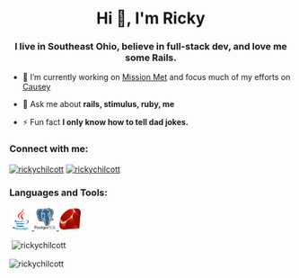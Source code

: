 <h1 align="center">Hi 👋, I'm Ricky</h1>
<h3 align="center">I live in Southeast Ohio, believe in full-stack dev, and love me some Rails.</h3>

- 🔭 I’m currently working on [Mission Met](https://www.missionmet.com/) and focus much of my efforts on [Causey](https://www.causey.app)

- 💬 Ask me about **rails, stimulus, ruby, me**

- ⚡ Fun fact **I only know how to tell dad jokes.**

<h3 align="left">Connect with me:</h3>
<p align="left">
<a href="https://twitter.com/rickychilcott" target="blank"><img align="center" src="https://raw.githubusercontent.com/rahuldkjain/github-profile-readme-generator/master/src/images/icons/Social/twitter.svg" alt="rickychilcott" height="30" width="40" /></a>
<a href="https://linkedin.com/in/rickychilcott" target="blank"><img align="center" src="https://raw.githubusercontent.com/rahuldkjain/github-profile-readme-generator/master/src/images/icons/Social/linked-in-alt.svg" alt="rickychilcott" height="30" width="40" /></a>
</p>

<h3 align="left">Languages and Tools:</h3>
<p align="left"> <a href="https://www.java.com" target="_blank" rel="noreferrer"> <img src="https://raw.githubusercontent.com/devicons/devicon/master/icons/java/java-original.svg" alt="java" width="40" height="40"/> </a> <a href="https://www.postgresql.org" target="_blank" rel="noreferrer"> <img src="https://raw.githubusercontent.com/devicons/devicon/master/icons/postgresql/postgresql-original-wordmark.svg" alt="postgresql" width="40" height="40"/> </a> <a href="https://www.ruby-lang.org/en/" target="_blank" rel="noreferrer"> <img src="https://raw.githubusercontent.com/devicons/devicon/master/icons/ruby/ruby-original.svg" alt="ruby" width="40" height="40"/> </a> </p>

<p>&nbsp;<img align="center" src="https://github-readme-stats.vercel.app/api?username=rickychilcott&show_icons=true&locale=en" alt="rickychilcott" /></p>

<p><img align="center" src="https://github-readme-streak-stats.herokuapp.com/?user=rickychilcott&" alt="rickychilcott" /></p>
